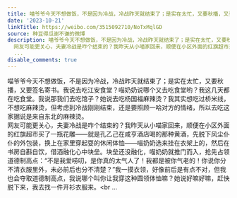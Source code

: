 ```yaml
---
title: 喵爷爷今天不想做饭，不是因为冷战，冷战昨天就结束了；是实在太忙，又要秋播，又要签名寄书。我说去吃江安食堂？喵奶奶说哪个又去吃食堂哟？我这几天都在吃食堂...
date: '2023-10-21'
linkTitle: https://weibo.com/3515092710/NoTxMqlGD
source: 种豆得瓜谢不谦的微博
description: 喵爷爷今天不想做饭，不是因为冷战，冷战昨天就结束了；是实在太忙，又要秋播，又要签名寄书。我说去吃江安食堂？喵奶奶说哪个又去吃食堂哟？我这几天都在吃食堂。我说那我们去吃馆子？她说去吃杨国福麻辣烫？我其实想吃过桥米线，不想吃麻辣烫，但考虑到冷战刚刚结束，还是要照顾一哈对方的情绪，所以去吃这家据说是来自东北的麻辣烫。<br>
  网友可能更关心，夫妻冷战是咋个结束的？我昨天从小喵家回来，顺便在小区外面的红旗超市买了一瓶花雕——就是孔乙己在咸亨酒店喝的那种黄酒，先脱下风尘仆仆的外包装，换上在家里穿起耍的休闲体恤——喵奶奶选来挂在衣架上的，然后在书房自斟自饮，借酒融化心中块垒。块垒还没融化，喵奶奶就推门而入，抢先占领道德制高点：“不是我爱唠叨，是你真的太气人了！我都是被你气老的！你说你分不清衣服里外，未必前后也分不清楚？”我一摸衣领，好像前后是有点不对，但我也会夺取道德制高点，我说哪个叫你让我穿这种圆领体恤嘛？她说好嘛好嘛，赶快脱下来，我去找一件开衫衣服来。<br
  ...
disable_comments: true
---
```

喵爷爷今天不想做饭，不是因为冷战，冷战昨天就结束了；是实在太忙，又要秋播，又要签名寄书。我说去吃江安食堂？喵奶奶说哪个又去吃食堂哟？我这几天都在吃食堂。我说那我们去吃馆子？她说去吃杨国福麻辣烫？我其实想吃过桥米线，不想吃麻辣烫，但考虑到冷战刚刚结束，还是要照顾一哈对方的情绪，所以去吃这家据说是来自东北的麻辣烫。<br> 网友可能更关心，夫妻冷战是咋个结束的？我昨天从小喵家回来，顺便在小区外面的红旗超市买了一瓶花雕——就是孔乙己在咸亨酒店喝的那种黄酒，先脱下风尘仆仆的外包装，换上在家里穿起耍的休闲体恤——喵奶奶选来挂在衣架上的，然后在书房自斟自饮，借酒融化心中块垒。块垒还没融化，喵奶奶就推门而入，抢先占领道德制高点：“不是我爱唠叨，是你真的太气人了！我都是被你气老的！你说你分不清衣服里外，未必前后也分不清楚？”我一摸衣领，好像前后是有点不对，但我也会夺取道德制高点，我说哪个叫你让我穿这种圆领体恤嘛？她说好嘛好嘛，赶快脱下来，我去找一件开衫衣服来。<br ...
